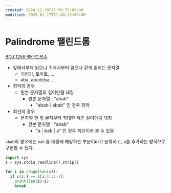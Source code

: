 ```yaml
---
created: 2024-12-10T15:50:55+09:00
modified: 2025-01-17T11:40:22+09:00
---
```

# Palindrome 팰린드롬
[BOJ 1259 팰린드롬수](https://www.acmicpc.net/problem/1259)
<br>

- 앞에서부터 읽으나 귀에서부터 읽으나 같게 읽히는 문자열
	- 기러기, 토마토, ...
	- aba, abcdcba, ...
- 최악의 경우
	- 원본 문자열의 길이만큼 대칭
		- 원본 문자열 : "abab"
			- "abab <font color="#d83931">|</font> abab" 인 경우 최악
- 최선의 경우
	- 문자열 맨 앞 글자부터 최대한 적은 길이만큼 대칭
		- 원본 문자열 : "abab"
			- "a <font color="#d83931">|</font> bab <font color="#d83931">|</font> a" 인 경우 최선이라 볼 수 있음

`abab`의 경우에는 `bab` 를 대칭에 해당하는 부분이라고 분류하고, a를 추가하는 방식으로 구현할 수 있다.

```python
import sys
s = sys.stdin.readline().strip()

for i in range(len(s)):
  if s[i:] == s[i:][::-1]:
    print(len(s)+i)
    break
```

<br>